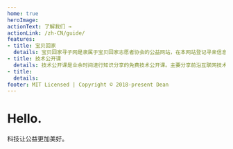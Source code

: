```yaml
---
home: true
heroImage: 
actionText: 了解我们 →
actionLink: /zh-CN/guide/
features:
- title: 宝贝回家
  details: 宝贝回家寻子网是隶属于宝贝回家志愿者协会的公益网站，在本网站登记寻亲信息及本站志愿者提供的所有寻人服务均不收取任何费用，宝贝回家志愿者协会是已在民政部门正式注册的民间志愿者组织，是独具法人资格的地方性非营利社会公益团体。
- title: 技术公开课
  details: 技术公开课是业余时间进行知识分享的免费技术公开课。主要分享前沿互联网技术和讲述相关经验。
- title: 
  details: 
footer: MIT Licensed | Copyright © 2018-present Dean
---
```


# Hello.

科技让公益更加美好。
